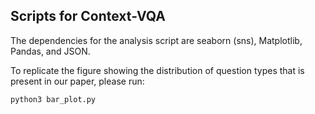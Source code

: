 ## Scripts for Context-VQA

The dependencies for the analysis script are seaborn (sns), Matplotlib, Pandas, and JSON.

To replicate the figure showing the distribution of question types that is present in our paper, please run:

```
python3 bar_plot.py
```

